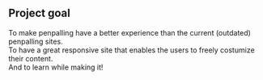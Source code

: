 ## Project goal

To make penpalling have a better experience than the current (outdated) penpalling sites. <br/>
To have a great responsive site that enables the users to freely costumize their content. <br/>
And to learn while making it!
